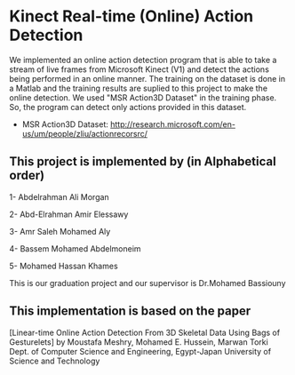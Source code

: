 # Kinect Real-time (Online) Action Detection

We implemented an online action detection program that is able to take a stream of live frames from Microsoft Kinect (V1) and detect the actions being performed in an online manner. The training on the dataset is done in a Matlab and the training results are suplied to this project to make the online detection.
We used "MSR Action3D Dataset" in the training phase. So, the program can detect only actions provided in this dataset.

- MSR Action3D Dataset: http://research.microsoft.com/en-us/um/people/zliu/actionrecorsrc/

This project is implemented by (in Alphabetical order)
------------------------------------------------------
1- Abdelrahman Ali Morgan

2- Abd-Elrahman Amir Elessawy

3- Amr Saleh Mohamed Aly

4- Bassem Mohamed Abdelmoneim

5- Mohamed Hassan Khames

This is our graduation project and our supervisor is
Dr.Mohamed Bassiouny

This implementation is based on the paper
------------------------------------------
[Linear-time Online Action Detection From 3D Skeletal Data Using Bags of Gesturelets]
by Moustafa Meshry, Mohamed E. Hussein, Marwan Torki
Dept. of Computer Science and Engineering, Egypt-Japan University of Science and Technology


